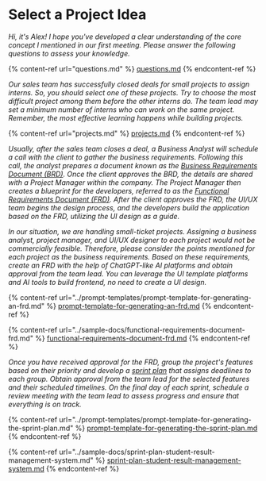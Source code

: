 # Select a Project Idea

_Hi, it's Alex! I hope you've developed a clear understanding of the core concept I mentioned in our first meeting. Please answer the following questions to assess your knowledge._

{% content-ref url="questions.md" %}
[questions.md](questions.md)
{% endcontent-ref %}

_Our sales team has successfully closed deals for small projects to assign interns. So, you should select one of these projects. Try to choose the most difficult project among them before the other interns do. The team lead may set a minimum number of interns who can work on the same project. Remember, the most effective learning happens while building projects._

{% content-ref url="projects.md" %}
[projects.md](projects.md)
{% endcontent-ref %}



_Usually, after the sales team closes a deal, a Business Analyst will schedule a call with the client to gather the business requirements. Following this call, the analyst prepares a document known as the_ [_Business Requirements Document (BRD)_](https://document360.com/blog/business-requirement-document/)_. Once the client approves the BRD, the details are shared with a Project Manager within the company. The Project Manager then creates a blueprint for the developers, referred to as the_ [_Functional Requirements Document (FRD)_](https://document360.com/blog/business-requirement-document/)_. After the client approves the FRD, the UI/UX team begins the design process, and the developers build the application based on the FRD, utilizing the UI design as a guide._

_In our situation, we are handling small-ticket projects. Assigning a business analyst, project manager, and UI/UX designer to each project would not be commercially feasible. Therefore, please consider the points mentioned for each project as the business requirements. Based on these requirements, create an FRD with the help of ChatGPT-like AI platforms and obtain approval from the team lead. You can leverage the UI template platforms and AI tools to build frontend, no need to create a UI design._

{% content-ref url="../prompt-templates/prompt-template-for-generating-an-frd.md" %}
[prompt-template-for-generating-an-frd.md](../prompt-templates/prompt-template-for-generating-an-frd.md)
{% endcontent-ref %}

{% content-ref url="../sample-docs/functional-requirements-document-frd.md" %}
[functional-requirements-document-frd.md](../sample-docs/functional-requirements-document-frd.md)
{% endcontent-ref %}

_Once you have received approval for the FRD, group the project's features based on their priority and develop a_ [_sprint plan_](https://www.scrum.org/resources/what-is-sprint-planning) _that assigns deadlines to each group. Obtain approval from the team lead for the selected features and their scheduled timelines. On the final day of each sprint, schedule a review meeting with the team lead to assess progress and ensure that everything is on track._

{% content-ref url="../prompt-templates/prompt-template-for-generating-the-sprint-plan.md" %}
[prompt-template-for-generating-the-sprint-plan.md](../prompt-templates/prompt-template-for-generating-the-sprint-plan.md)
{% endcontent-ref %}

{% content-ref url="../sample-docs/sprint-plan-student-result-management-system.md" %}
[sprint-plan-student-result-management-system.md](../sample-docs/sprint-plan-student-result-management-system.md)
{% endcontent-ref %}



